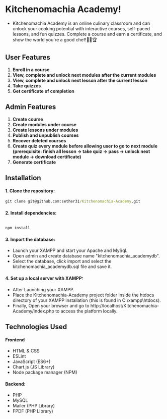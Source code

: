 # Kitchenomachia Academy!

* Kitchenomachia Academy is an online culinary classroom and can unlock your cooking potential with interactive courses, self-paced lessons, and fun quizzes. Complete a course and earn a certificate, and show the world you're a good chef!👨‍🍳🏆

## User Features
1. **Enroll in a course**
2. **View, complete and unlock next modules after the current modules**
3. **View, complete and unlock next lesson after the current lesson**
4. **Take quizzes**
5. **Get certificate of completion**

## Admin Features
1. **Create course**
2. **Create modules under course**
3. **Create lessons under modules**
4. **Publish and unpublish courses**
5. **Recover deleted courses**
6. **Create quiz every module before allowing user to go to next module (prerequisite: finish all lesson -> take quiz -> pass -> unlock next module -> download certificate)**
7. **Generate certificate**

## Installation

#### 1. **Clone the repository:**
```cmd
git clone git@github.com:sether31/Kitchenomachia-Academy.git
```

#### 2. **Install dependencies:**
```cmd

npm install
```

#### 3. **Import the database:**
- Launch your XAMPP and start your Apache and MySql.
- Open admin and create database name "kitchenomachia_academydb".
- Select the database, click import and select the kitchenomachia_academydb.sql file and save it.

#### 4. **Set up a local server with XAMPP:**
- After Launching your XAMPP.
- Place the Kitchenomachia-Academy project folder inside the htdocs directory of your XAMPP installation (this is found in C:\xampp\htdocs).
- Finally, Open your browser and go to http://localhost/Kitchenomachia-Academy/index.php to access the platform locally.

## Technologies Used
#### Frontend
  + HTML & CSS
  + ESLint
  + JavaScript (ES6+)
  + Chart.js (JS Library)
  + Node package manager (NPM)

#### Backend:
  + PHP
  + MySQL
  + Mailer (PHP Library)
  + FPDF (PHP Library)
